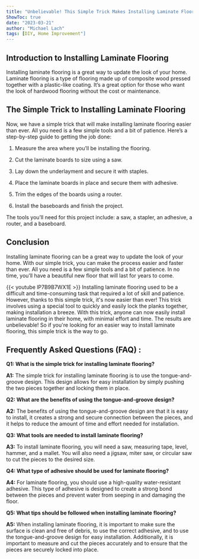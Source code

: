 ```yaml
---
title: "Unbelievable! This Simple Trick Makes Installing Laminate Flooring Easier Than Ever!"
ShowToc: true 
date: "2023-03-21"
author: "Michael Lach" 
tags: [DIY, Home Improvement"]
---
```

## Introduction to Installing Laminate Flooring

Installing laminate flooring is a great way to update the look of your home. Laminate flooring is a type of flooring made up of composite wood pressed together with a plastic-like coating. It’s a great option for those who want the look of hardwood flooring without the cost or maintenance.

## The Simple Trick to Installing Laminate Flooring

Now, we have a simple trick that will make installing laminate flooring easier than ever. All you need is a few simple tools and a bit of patience. Here’s a step-by-step guide to getting the job done:

1. Measure the area where you’ll be installing the flooring.

2. Cut the laminate boards to size using a saw.

3. Lay down the underlayment and secure it with staples.

4. Place the laminate boards in place and secure them with adhesive.

5. Trim the edges of the boards using a router.

6. Install the baseboards and finish the project.

The tools you’ll need for this project include: a saw, a stapler, an adhesive, a router, and a baseboard.

## Conclusion

Installing laminate flooring can be a great way to update the look of your home. With our simple trick, you can make the process easier and faster than ever. All you need is a few simple tools and a bit of patience. In no time, you’ll have a beautiful new floor that will last for years to come.

{{< youtube lP7B9B7WX1E >}} 
Installing laminate flooring used to be a difficult and time-consuming task that required a lot of skill and patience. However, thanks to this simple trick, it's now easier than ever! This trick involves using a special tool to quickly and easily lock the planks together, making installation a breeze. With this trick, anyone can now easily install laminate flooring in their home, with minimal effort and time. The results are unbelievable! So if you're looking for an easier way to install laminate flooring, this simple trick is the way to go.

## Frequently Asked Questions (FAQ) :
**Q1: What is the simple trick for installing laminate flooring?**

**A1:** The simple trick for installing laminate flooring is to use the tongue-and-groove design. This design allows for easy installation by simply pushing the two pieces together and locking them in place.

**Q2: What are the benefits of using the tongue-and-groove design?**

**A2:** The benefits of using the tongue-and-groove design are that it is easy to install, it creates a strong and secure connection between the pieces, and it helps to reduce the amount of time and effort needed for installation. 

**Q3: What tools are needed to install laminate flooring?**

**A3:** To install laminate flooring, you will need a saw, measuring tape, level, hammer, and a mallet. You will also need a jigsaw, miter saw, or circular saw to cut the pieces to the desired size. 

**Q4: What type of adhesive should be used for laminate flooring?**

**A4:** For laminate flooring, you should use a high-quality water-resistant adhesive. This type of adhesive is designed to create a strong bond between the pieces and prevent water from seeping in and damaging the floor. 

**Q5: What tips should be followed when installing laminate flooring?**

**A5:** When installing laminate flooring, it is important to make sure the surface is clean and free of debris, to use the correct adhesive, and to use the tongue-and-groove design for easy installation. Additionally, it is important to measure and cut the pieces accurately and to ensure that the pieces are securely locked into place.





